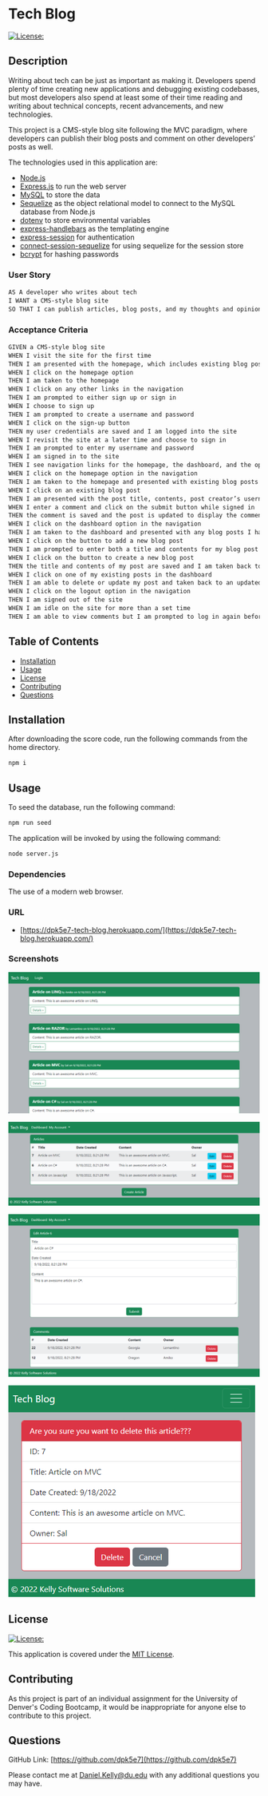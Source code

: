 # Tech Blog

[![License:](https://img.shields.io/badge/License-MIT-yellow.svg)](https://opensource.org/licenses/MIT)

## Description

Writing about tech can be just as important as making it. Developers spend plenty of time creating new applications and debugging existing codebases, but most developers also spend at least some of their time reading and writing about technical concepts, recent advancements, and new technologies.

This project is a CMS-style blog site following the MVC paradigm, where developers can publish their blog posts and comment on other developers’ posts as well.

The technologies used in this application are:

- [Node.js](https://nodejs.org/en/)
- [Express.js](https://expressjs.com/) to run the web server
- [MySQL](https://www.mysql.com/) to store the data
- [Sequelize](https://sequelize.org) as the object relational model to connect to the MySQL database from Node.js
- [dotenv](https://www.npmjs.com/package/dotenv) to store environmental variables
- [express-handlebars](https://www.npmjs.com/package/express-handlebars) as the templating engine
- [express-session](https://www.npmjs.com/package/express-session) for authentication
- [connect-session-sequelize](https://www.npmjs.com/package/connect-session-sequelize) for using sequelize for the session store
- [bcrypt](https://www.npmjs.com/package/bcrypt) for hashing passwords

### User Story

```md
AS A developer who writes about tech
I WANT a CMS-style blog site
SO THAT I can publish articles, blog posts, and my thoughts and opinions
```

### Acceptance Criteria

```md
GIVEN a CMS-style blog site
WHEN I visit the site for the first time
THEN I am presented with the homepage, which includes existing blog posts if any have been posted; navigation links for the homepage and the dashboard; and the option to log in
WHEN I click on the homepage option
THEN I am taken to the homepage
WHEN I click on any other links in the navigation
THEN I am prompted to either sign up or sign in
WHEN I choose to sign up
THEN I am prompted to create a username and password
WHEN I click on the sign-up button
THEN my user credentials are saved and I am logged into the site
WHEN I revisit the site at a later time and choose to sign in
THEN I am prompted to enter my username and password
WHEN I am signed in to the site
THEN I see navigation links for the homepage, the dashboard, and the option to log out
WHEN I click on the homepage option in the navigation
THEN I am taken to the homepage and presented with existing blog posts that include the post title and the date created
WHEN I click on an existing blog post
THEN I am presented with the post title, contents, post creator’s username, and date created for that post and have the option to leave a comment
WHEN I enter a comment and click on the submit button while signed in
THEN the comment is saved and the post is updated to display the comment, the comment creator’s username, and the date created
WHEN I click on the dashboard option in the navigation
THEN I am taken to the dashboard and presented with any blog posts I have already created and the option to add a new blog post
WHEN I click on the button to add a new blog post
THEN I am prompted to enter both a title and contents for my blog post
WHEN I click on the button to create a new blog post
THEN the title and contents of my post are saved and I am taken back to an updated dashboard with my new blog post
WHEN I click on one of my existing posts in the dashboard
THEN I am able to delete or update my post and taken back to an updated dashboard
WHEN I click on the logout option in the navigation
THEN I am signed out of the site
WHEN I am idle on the site for more than a set time
THEN I am able to view comments but I am prompted to log in again before I can add, update, or delete comments
```

## Table of Contents

- [Installation](#installation)
- [Usage](#usage)
- [License](#license)
- [Contributing](#contributing)
- [Questions](#questions)

## Installation

After downloading the score code, run the following commands from the home directory.

```bash
npm i
```

## Usage

To seed the database, run the following command:

```bash
npm run seed
```

The application will be invoked by using the following command:

```bash
node server.js
```

### Dependencies

The use of a modern web browser.

### URL

- [https://dpk5e7-tech-blog.herokuapp.com/](https://dpk5e7-tech-blog.herokuapp.com/)

### Screenshots

![Screenshot1](./assets/screenshot1.png)

![Screenshot2](./assets/screenshot2.png)

![Screenshot3](./assets/screenshot3.png)

![Screenshot4](./assets/screenshot4.png)

## License

[![License:](https://img.shields.io/badge/License-MIT-yellow.svg)](https://opensource.org/licenses/MIT)

This application is covered under the [MIT License](https://opensource.org/licenses/MIT).

## Contributing

As this project is part of an individual assignment for the University of Denver's Coding Bootcamp, it would be inappropriate for anyone else to contribute to this project.

## Questions

GitHub Link: [https://github.com/dpk5e7](https://github.com/dpk5e7)

Please contact me at Daniel.Kelly@du.edu with any additional questions you may have.
